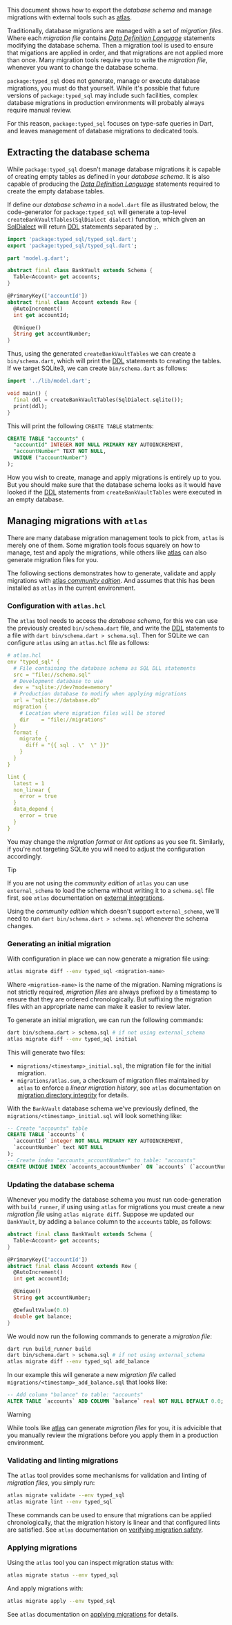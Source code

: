This document shows how to export the _database schema_ and manage migrations
with external tools such as [atlas].

Traditionally, database migrations are managed with a set of _migration files_.
Where each _migration file_ contains [_Data Definition Language_][DDL]
statements modifying the database schema. Then a migration tool is used to
ensure that migations are applied in order, and that migrations are not applied
more than once. Many migration tools require you to write the _migration file_,
whenever you want to change the database schema.

`package:typed_sql` does not generate, manage or execute database migrations,
you must do that yourself. While it's possible that future versions of
`package:typed_sql` may include such facilities, complex database migrations in
production environments will probably always require manual review.

For this reason, `package:typed_sql` focuses on type-safe queries in Dart, and
leaves management of database migrations to dedicated tools.

## Extracting the database schema
While `package:typed_sql` doesn't manage database migrations it is capable of
creating empty tables as defined in your _database schema_. It is also capable
of producing the [_Data Definition Language_][DDL] statements required to create
the empty database tables.

If define our _database schema_ in a `model.dart` file as illustrated below,
the code-generator for `package:typed_sql` will generate a top-level
`createBankVaultTables(SqlDialect dialect)` function, which given an
[SqlDialect] will return [DDL] statements separated by `;`.

```dart migration/lib/model.dart#schema
import 'package:typed_sql/typed_sql.dart';
export 'package:typed_sql/typed_sql.dart';

part 'model.g.dart';

abstract final class BankVault extends Schema {
  Table<Account> get accounts;
}

@PrimaryKey(['accountId'])
abstract final class Account extends Row {
  @AutoIncrement()
  int get accountId;

  @Unique()
  String get accountNumber;
}
```

Thus, using the generated `createBankVaultTables` we can create a
`bin/schema.dart`, which will print the [DDL] statements to creating the tables.
If we target SQLite3, we can create `bin/schema.dart` as follows:

```dart migration/bin/schema.dart#print-schema
import '../lib/model.dart';

void main() {
  final ddl = createBankVaultTables(SqlDialect.sqlite());
  print(ddl);
}
```

This will print the following `CREATE TABLE` statments:

```sql
CREATE TABLE "accounts" (
  "accountId" INTEGER NOT NULL PRIMARY KEY AUTOINCREMENT,
  "accountNumber" TEXT NOT NULL,
  UNIQUE ("accountNumber")
);
```

How you wish to create, manage and apply migrations is entirely up to you. But
you should make sure that the database schema looks as it would have looked if
the [DDL] statements from `createBankVaultTables` were executed in an empty
database.


## Managing migrations with `atlas`
There are many database migration management tools to pick from, `atlas` is
merely one of them. Some migration tools focus squarely on how to manage, test
and apply the migrations, while others like [atlas] can also generate migration
files for you.

The following sections demonstrates how to generate, validate and apply
migrations with [atlas _community edition_][atlas-ce]. And assumes that this
has been installed as `atlas` in the current environment.

### Configuration with `atlas.hcl`
The `atlas` tool needs to access the _database schema_, for this we can use
the previously created `bin/schema.dart` file, and write the [DDL] statements
to a file with `dart bin/schema.dart > schema.sql`. Then for SQLite we can
configure `atlas` using an `atlas.hcl` file as follows:

```yaml
# atlas.hcl
env "typed_sql" {
  # File containing the database schema as SQL DLL statements
  src = "file://schema.sql"
  # Development database to use
  dev = "sqlite://dev?mode=memory"
  # Production database to modify when applying migrations
  url = "sqlite://database.db"
  migration {
    # Location where migration files will be stored
    dir    = "file://migrations"
  }
  format {
    migrate {
      diff = "{{ sql . \"  \" }}"
    }
  }
}

lint {
  latest = 1
  non_linear {
    error = true
  }
  data_depend {
    error = true
  }
}
```

You may change the _migration format_ or _lint options_ as you see fit.
Similarly, if you're not targeting SQLite you will need to adjust the
configuration accordingly.

> [!TIP]
> If you are not using the _community edition_ of `atlas` you can use
> `external_schema` to load the schema without writing it to a `schema.sql` file
> first, see `atlas` documentation on [external integrations][atlas-external].
>
> Using the _community edition_ which doesn't support `external_schema`, we'll
> need to run `dart bin/schema.dart > schema.sql` whenever the schema changes.


### Generating an initial migration
With configuration in place we can now generate a migration file using:
```sh
atlas migrate diff --env typed_sql <migration-name>
```

Where `<migration-name>` is the name of the migration. Naming migrations is not
strictly required, _migration files_ are always prefixed by a timestamp to
ensure that they are ordered chronologically. But suffixing the migration files
with an appropriate name can make it easier to review later.

To generate an initial migration, we can run the following commands:
```sh
dart bin/schema.dart > schema.sql # if not using external_schema
atlas migrate diff --env typed_sql initial
```

This will generate two files:
 * `migrations/<timestamp>_initial.sql`, the migration file for the initial
   migration.
 * `migrations/atlas.sum`, a checksum of migration files maintained by `atlas`
   to enforce a _linear migration history_, see `atlas` documentation on
   [migration directory integrity][atlas-sum] for details.

With the `BankVault` database schema we've previously defined, the
`migrations/<timestamp>_initial.sql` will look something like:

```sql
-- Create "accounts" table
CREATE TABLE `accounts` (
  `accountId` integer NOT NULL PRIMARY KEY AUTOINCREMENT,
  `accountNumber` text NOT NULL
);
-- Create index "accounts_accountNumber" to table: "accounts"
CREATE UNIQUE INDEX `accounts_accountNumber` ON `accounts` (`accountNumber`);
```

### Updating the database schema
Whenever you modify the database schema you must run code-generation with
`build_runner`, if using using `atlas` for migrations you must create a new
_migration file_ using `atlas migrate diff`. Suppose we updated our `BankVault`,
by adding a `balance` column to the `accounts` table, as follows:

```dart migration/lib/patched_model.dart#schema
abstract final class BankVault extends Schema {
  Table<Account> get accounts;
}

@PrimaryKey(['accountId'])
abstract final class Account extends Row {
  @AutoIncrement()
  int get accountId;

  @Unique()
  String get accountNumber;

  @DefaultValue(0.0)
  double get balance;
}
```

We would now run the following commands to generate a _migration file_:

```sh
dart run build_runner build
dart bin/schema.dart > schema.sql # if not using external_schema
atlas migrate diff --env typed_sql add_balance
```

In our example this will generate a new _migration file_ called
`migrations/<timestamp>_add_balance.sql` that looks like:

```sql
-- Add column "balance" to table: "accounts"
ALTER TABLE `accounts` ADD COLUMN `balance` real NOT NULL DEFAULT 0.0;
```

> [!WARNING]
> While tools like [atlas] can generate _migration files_ for you, it is
> advicible that you manually review the migrations before you apply them in
> a production environment.


### Validating and linting migrations
The `atlas` tool provides some mechanisms for validation and linting of
_migration files_, you simply run:

```sh
atlas migrate validate --env typed_sql
atlas migrate lint --env typed_sql
```

These commands can be used to ensure that migrations can be applied
chronologically, that the migration history is linear and that configured lints
are satisfied. See `atlas` documentation on
[verifying migration safety][atlas-lint].


### Applying migrations
Using the `atlas` tool you can inspect migration status with:
```sh
atlas migrate status --env typed_sql
```

And apply migrations with:
```sh
atlas migrate apply --env typed_sql
```

See `atlas` documentation on [applying migrations][atlas-apply] for details.


[atlas]: https://atlasgo.io/
[atlas-ce]: https://atlasgo.io/community-edition
[atlas-external]: https://atlasgo.io/atlas-schema/external
[atlas-sum]: https://atlasgo.io/concepts/migration-directory-integrity
[atlas-lint]: https://atlasgo.io/versioned/lint
[atlas-apply]: https://atlasgo.io/versioned/apply
[DDL]: https://en.wikipedia.org/wiki/Data_definition_language

<!-- GENERATED DOCUMENTATION LINKS -->
[SqlDialect]: ../typed_sql/SqlDialect-class.html
